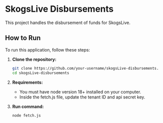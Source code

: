 # SkogsLive Disbursements

This project handles the disbursement of funds for SkogsLive.

## How to Run

To run this application, follow these steps:

1.  **Clone the repository:**
    ```bash
    git clone https://github.com/your-username/skogsLive-disbursements.git
    cd skogsLive-disbursements
    ```

2.  **Requirements:**
    - You must have node version 18+ installed on your computer.
    - Inside the fetch.js file, update the tenant ID and api secret key.

3.  **Run command:**
    ```bash
    node fetch.js
    ```
